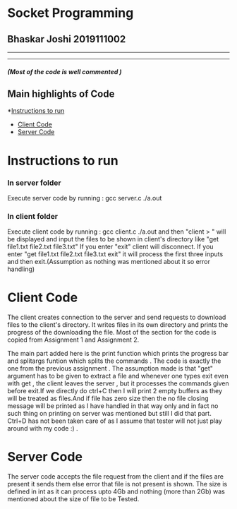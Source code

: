 # Socket Programming
## Bhaskar Joshi 2019111002

---
---
##### (Most of the code is well commented )

## Main highlights of Code
*[Instructions to run](#)
* [Client Code](#)
* [Server Code](#)

# Instructions to run
### In server folder
Execute server code by running :
gcc server.c
./a.out
### In client folder 
Execute client code by running :
gcc client.c
./a.out
and then "client > " will be displayed and input the files to be shown in client's directory like "get file1.txt file2.txt file3.txt"
If you enter "exit" client will disconnect.
If you enter "get file1.txt file2.txt file3.txt exit" it will process the first three inputs and then exit.(Assumption as nothing was mentioned about it so error handling)

# Client Code
The client creates connection to the server and send requests to download files to the client's directory. It writes files in its own directory and prints the progress of the downloading the file. Most of the section for the code is copied from Assignment 1 and Assignment 2.

The main part added here is the print function which prints the progress bar and splitargs funtion which splits the commands . The code is exactly the one from the previous assignment . The assumption made is that "get" argument has to be given to extract a file and whenever one types exit even with get , the client leaves the server , but it processes the commands given before exit.If we directly do ctrl+C then I will print 2 empty buffers as they will be treated as files.And if file has zero size then the no file closing message will be printed as I have handled in that way only and in fact no such thing on printing on server was mentioned but still I did that part. Ctrl+D has not been taken care of as I assume that tester will not just play around with my code :) .

# Server Code
The server code accepts the file request from the client and if the files are present it sends them else error that file is not present is shown. The size is defined in int as it can process upto 4Gb and nothing (more than 2Gb) was mentioned about the size of file to be Tested. 